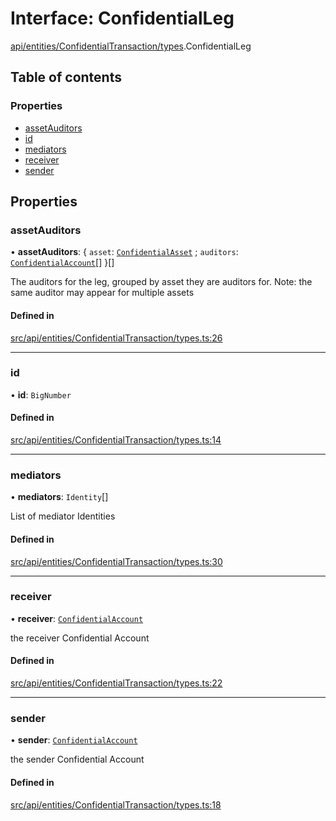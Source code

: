 # Interface: ConfidentialLeg

[api/entities/ConfidentialTransaction/types](../wiki/api.entities.ConfidentialTransaction.types).ConfidentialLeg

## Table of contents

### Properties

- [assetAuditors](../wiki/api.entities.ConfidentialTransaction.types.ConfidentialLeg#assetauditors)
- [id](../wiki/api.entities.ConfidentialTransaction.types.ConfidentialLeg#id)
- [mediators](../wiki/api.entities.ConfidentialTransaction.types.ConfidentialLeg#mediators)
- [receiver](../wiki/api.entities.ConfidentialTransaction.types.ConfidentialLeg#receiver)
- [sender](../wiki/api.entities.ConfidentialTransaction.types.ConfidentialLeg#sender)

## Properties

### assetAuditors

• **assetAuditors**: { `asset`: [`ConfidentialAsset`](../wiki/api.entities.ConfidentialAsset.ConfidentialAsset) ; `auditors`: [`ConfidentialAccount`](../wiki/api.entities.ConfidentialAccount.ConfidentialAccount)[]  }[]

The auditors for the leg, grouped by asset they are auditors for. Note: the same auditor may appear for multiple assets

#### Defined in

[src/api/entities/ConfidentialTransaction/types.ts:26](https://github.com/PolymeshAssociation/polymesh-private-sdk/blob/2c6aa0b4/src/api/entities/ConfidentialTransaction/types.ts#L26)

___

### id

• **id**: `BigNumber`

#### Defined in

[src/api/entities/ConfidentialTransaction/types.ts:14](https://github.com/PolymeshAssociation/polymesh-private-sdk/blob/2c6aa0b4/src/api/entities/ConfidentialTransaction/types.ts#L14)

___

### mediators

• **mediators**: `Identity`[]

List of mediator Identities

#### Defined in

[src/api/entities/ConfidentialTransaction/types.ts:30](https://github.com/PolymeshAssociation/polymesh-private-sdk/blob/2c6aa0b4/src/api/entities/ConfidentialTransaction/types.ts#L30)

___

### receiver

• **receiver**: [`ConfidentialAccount`](../wiki/api.entities.ConfidentialAccount.ConfidentialAccount)

the receiver Confidential Account

#### Defined in

[src/api/entities/ConfidentialTransaction/types.ts:22](https://github.com/PolymeshAssociation/polymesh-private-sdk/blob/2c6aa0b4/src/api/entities/ConfidentialTransaction/types.ts#L22)

___

### sender

• **sender**: [`ConfidentialAccount`](../wiki/api.entities.ConfidentialAccount.ConfidentialAccount)

the sender Confidential Account

#### Defined in

[src/api/entities/ConfidentialTransaction/types.ts:18](https://github.com/PolymeshAssociation/polymesh-private-sdk/blob/2c6aa0b4/src/api/entities/ConfidentialTransaction/types.ts#L18)

